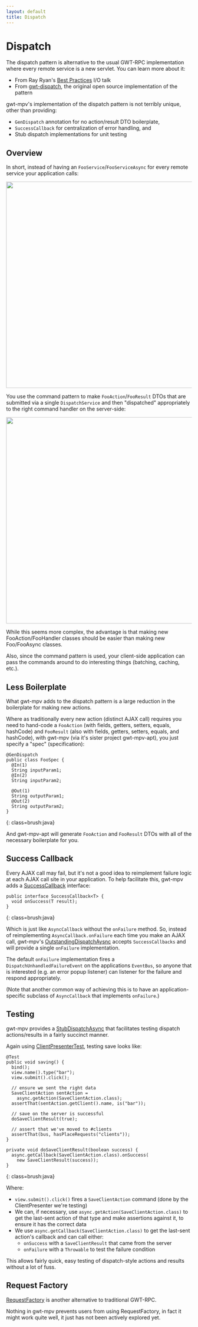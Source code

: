 ```yaml
---
layout: default
title: Dispatch
---
```


Dispatch
========

The dispatch pattern is alternative to the usual GWT-RPC implementation where every remote service is a new servlet. You can learn more about it:

* From Ray Ryan's [Best Practices](http://www.google.com/events/io/2009/sessions/GoogleWebToolkitBestPractices.html) I/O talk
* From [gwt-dispatch](http://code.google.com/p/gwt-dispatch/), the original open source implementation of the pattern

gwt-mpv's implementation of the dispatch pattern is not terribly unique, other than providing:

* `GenDispatch` annotation for no action/result DTO boilerplate,
* `SuccessCallback` for centralization of error handling, and
* Stub dispatch implementations for unit testing

Overview
--------

In short, instead of having an `FooService`/`FooServiceAsync` for every remote service your application calls:

<img src="/images/dispatch-rpc.png" style="width: 40em;"/>

You use the command pattern to make `FooAction`/`FooResult` DTOs that are submitted via a single `DispatchService` and then "dispatched" appropriately to the right command handler on the server-side:

<img src="/images/dispatch-new.png" style="width: 40em;"/>

While this seems more complex, the advantage is that making new FooAction/FooHandler classes should be easier than making new Foo/FooAsync classes.

Also, since the command pattern is used, your client-side application can pass the commands around to do interesting things (batching, caching, etc.).

Less Boilerplate
----------------

What gwt-mpv adds to the dispatch pattern is a large reduction in the boilerplate for making new actions.

Where as traditionally every new action (distinct AJAX call) requires you need to hand-code a `FooAction` (with fields, getters, setters, equals, hashCode) and `FooResult` (also with fields, getters, setters, equals, and hashCode), with gwt-mpv (via it's sister project gwt-mpv-apt), you just specify a "spec" (specification):

    @GenDispatch
    public class FooSpec {
      @In(1)
      String inputParam1;
      @In(2)
      String inputParam2;

      @Out(1)
      String outputParam1;
      @Out(2)
      String outputParam2;
    }
{: class=brush:java}

And gwt-mpv-apt will generate `FooAction` and `FooResult` DTOs with all of the necessary boilerplate for you.
     
Success Callback
----------------

Every AJAX call may fail, but it's not a good idea to reimplement failure logic at each AJAX call site in your application. To help facilitate this, gwt-mpv adds a [SuccessCallback][SuccessCallback] interface:

    public interface SuccessCallback<T> {
      void onSuccess(T result);
    }
{: class=brush:java}

Which is just like `AsyncCallback` without the `onFailure` method. So, instead of reimplementing `AsyncCallback.onFailure` each time you make an AJAX call, gwt-mpv's [OutstandingDispatchAysnc][OutstandingDispatchAysnc] accepts `SuccessCallbacks` and will provide a single `onFailure` implementation.

The default `onFailure` implementation fires a `DispatchUnhandledFailureEvent` on the applications `EventBus`, so anyone that is interested (e.g. an error popup listener) can listener for the failure and respond appropriately.

(Note that another common way of achieving this is to have an application-specific subclass of `AsyncCallback` that implements `onFailure`.)

Testing
-------

gwt-mpv provides a [StubDispatchAsync][StubDispatchAsync] that facilitates testing dispatch actions/results in a fairly succinct manner.

Again using [ClientPresenterTest][ClientPresenterTest], testing save looks like:

    @Test
    public void saving() {
      bind();
      view.name().type("bar");
      view.submit().click();

      // ensure we sent the right data
      SaveClientAction sentAction =
        async.getAction(SaveClientAction.class);
      assertThat(sentAction.getClient().name, is("bar"));

      // save on the server is successful
      doSaveClientResult(true);

      // assert that we've moved to #clients
      assertThat(bus, hasPlaceRequests("clients"));
    }

    private void doSaveClientResult(boolean success) {
      async.getCallback(SaveClientAction.class).onSuccess(
        new SaveClientResult(success));
    }
{: class=brush:java}

Where:

* `view.submit().click()` fires a `SaveClientAction` command (done by the ClientPresenter we're testing)
* We can, if necessary, use `async.getAction(SaveClientAction.class)` to get the last-sent action of that type and make assertions against it, to ensure it has the correct data
* We use `async.getCallback(SaveClientAction.class)` to get the last-sent action's callback and can call either:
  * `onSuccess` with a `SaveClientResult` that came from the server
  * `onFailure` with a `Throwable` to test the failure condition

This allows fairly quick, easy testing of dispatch-style actions and results without a lot of fuss.

Request Factory
---------------

[RequestFactory](http://code.google.com/webtoolkit/doc/latest/DevGuideRequestFactory.html) is another alternative to traditional GWT-RPC.

Nothing in gwt-mpv prevents users from using RequestFactory, in fact it might work quite well, it just has not been actively explored yet.



[SuccessCallback]: https://github.com/stephenh/gwt-mpv/blob/master/user/src/main/java/org/gwtmpv/dispatch/client/SuccessCallback.java

[OutstandingDispatchAysnc]: https://github.com/stephenh/gwt-mpv/blob/master/user/src/main/java/org/gwtmpv/dispatch/client/util/OutstandingDispatchAsync.java

[StubDispatchAsync]: https://github.com/stephenh/gwt-mpv/blob/master/user/src/main/java/org/gwtmpv/dispatch/client/StubDispatchAsync.java

[ClientPresenterTest]: https://github.com/stephenh/gwt-hack/blob/master/src/test/java/com/bizo/gwthack/client/presenters/ClientPresenterTest.java
